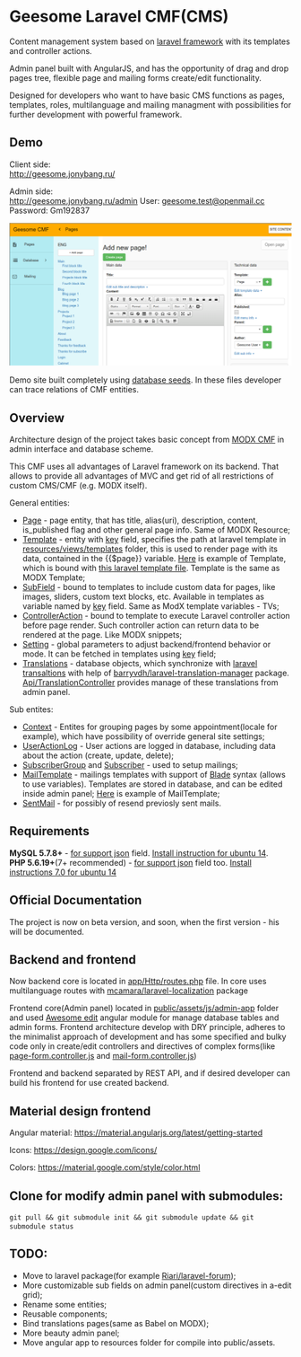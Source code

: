 # Geesome Laravel CMF(CMS)

Content management system based on [laravel framework](https://laravel.com/) with its templates and controller actions.

Admin panel built with AngularJS, and has the opportunity of drag and drop pages tree, flexible page and mailing forms create/edit functionality.

Designed for developers who want to have basic CMS functions as pages, templates, roles, multilanguage and mailing managment with possibilities for further development with powerful framework.

## Demo

Client side:  
http://geesome.jonybang.ru/

Admin side:  
http://geesome.jonybang.ru/admin
User: geesome.test@openmail.cc
Password: Gm192837

![Admin panel screenshot](public/assets/img/admin-panel-screenshot.png)

Demo site built completely using [database seeds](database/seeds). In these files developer can trace relations of CMF entities.

## Overview

Architecture design of the project takes basic concept from [MODX CMF](https://modx.com/) in admin interface and database scheme.

This CMF uses all advantages of Laravel framework on its backend. That allows to provide all advantages of MVC and get rid of all restrictions of custom CMS/CMF (e.g. MODX itself).

General entities:  
- [Page](app/Models/Page.php) - page entity, that has title, alias(uri), description, content, is_published flag and other general page info. Same of MODX Resource;
- [Template](app/Models/Template.php) - entity with [key](database/migrations/2016_06_05_030526_create_templates_table.php#L18) field, specifies the path at laravel template in [resources/views/templates](resources/views/templates) folder, this is used to render page with its data, contained in the {{$page}} variable. [Here](database/seeds/TemplatesTableSeeder.php#L16) is example of Template, which is bound with [this laravel template file](resources/views/templates/blog.blade.php). Template is the same as MODX Template;
- [SubField](app/Models/SubField.php) - bound to templates to include custom data for pages, like images, sliders, custom text blocks, etc. Available in templates as variable named by [key](database/migrations/2016_06_05_092703_create_sub_fields_table.php#L18) field. Same as ModX template variables - TVs;
- [ControllerAction](app/Models/ControllerAction.php) - bound to template to execute Laravel controller action before page render. Such controller action can return data to be rendered at the page. Like MODX snippets;
- [Setting](app/Setting.php) - global parameters to adjust backend/frontend behavior or mode. It can be fetched in templates using [key](database/migrations/2016_06_05_050515_create_settings_table.php#L18) field;
- [Translations](https://github.com/barryvdh/laravel-translation-manager/blob/master/src/Models/Translation.php) - database objects, which synchronize with [laravel transaltions](https://laravel.com/docs/master/localization) with help of [barryvdh/laravel-translation-manager](https://github.com/barryvdh/laravel-translation-manager) package. [Api/TranslationController](app/Http/Controllers/Api/TranslationController.php) provides manage of these translations from admin panel.

Sub entites:  
- [Context](app/Models/Context.php) - Entites for grouping pages by some appointment(locale for example), which have possibility of override general site settings;
- [UserActionLog](app/Models/UserActionLog.php) - User actions are logged in database, including data about the action (create, update, delete);
- [SubscriberGroup](app/Models/SubscriberGroup.php) and [Subscriber](app/Models/Subscriber.php) - used to setup mailings;
- [MailTemplate](app/Models/MailTemplate.php) - mailings templates with support of [Blade](https://laravel.com/docs/5.0/templates) syntax (allows to use variables). Templates are stored in database, and can be edited inside admin panel; [Here](database/seeds/MailingSeeder.php#L14) is example of MailTemplate;
- [SentMail](app/Models/SentMail.php) - for possibly of resend previosly sent mails.

## Requirements

**MySQL 5.7.8+** - [for support json](http://stackoverflow.com/a/36017215) field. [Install instruction for ubuntu 14](https://www.digitalocean.com/community/questions/mysql-5-7-x-on-ubuntu-14-lamp-already-installed).  
**PHP 5.6.19+**(7+ recommended) - [for support json](http://stackoverflow.com/a/34295663) field too. [Install instructions 7.0 for ubuntu 14](https://www.digitalocean.com/community/tutorials/how-to-upgrade-to-php-7-on-ubuntu-14-04)

## Official Documentation

The project is now on beta version, and soon, when the first version - his will be documented.

## Backend and frontend

Now backend core is located in [app/Http/routes.php](https://github.com/Jonybang/Lanit-Laravel-CMF/blob/master/app/Http/routes.php) file.
In core uses multilanguage routes with [mcamara/laravel-localization](https://github.com/mcamara/laravel-localization) package

Frontend core(Admin panel) located in [public/assets/js/admin-app](https://github.com/Jonybang/Lanit-Laravel-CMF/tree/master/public/assets/js/admin-app) folder and used [Awesome edit](https://github.com/Jonybang/awesome-edit) angular module for manage database tables and admin forms. Frontend architecture develop with DRY principle, adheres to the minimalist approach of development and has some specified and bulky code only in create/edit controllers and directives of complex forms(like [page-form.controller.js](public/assets/js/admin-app/modules/page-form/page-form.controller.js) and [mail-form.controller.js](public/assets/js/admin-app/modules/site-manage/mailing/mail-form.controller.js))

Frontend and backend separated by REST API, and if desired developer can build his frontend for use created backend.

## Material design frontend

Angular material: https://material.angularjs.org/latest/getting-started

Icons: https://design.google.com/icons/

Colors: https://material.google.com/style/color.html

## Clone for modify admin panel with submodules:

```
git pull && git submodule init && git submodule update && git submodule status
```

## TODO:

- Move to laravel package(for example [Riari/laravel-forum](https://github.com/Riari/laravel-forum));
- More customizable sub fields on admin panel(custom directives in a-edit grid);
- Rename some entities;
- Reusable components;
- Bind translations pages(same as Babel on MODX);
- More beauty admin panel;
- Move angular app to resources folder for compile into public/assets.
